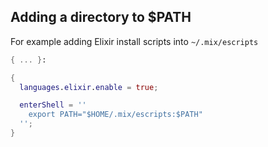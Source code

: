 ## Adding a directory to $PATH

For example adding Elixir install scripts into `~/.mix/escripts`

```nix
{ ... }:

{
  languages.elixir.enable = true;

  enterShell = ''
    export PATH="$HOME/.mix/escripts:$PATH"
  '';
}
```
